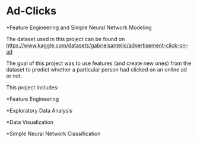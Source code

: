 # Ad-Clicks
*Feature Engineering and Simple Neural Network Modeling

The dataset used in this project can be found on https://www.kaggle.com/datasets/gabrielsantello/advertisement-click-on-ad

The goal of this project was to use features (and create new ones) from the dataset to predict whether a particular person had clicked on an online ad or not.

This project includes:

*Feature Engineering

*Exploratory Data Analysis

*Data Visualization

*Simple Neural Network Classification
